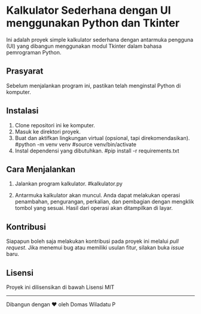 # Kalkulator Sederhana dengan UI menggunakan Python dan Tkinter

Ini adalah proyek simple kalkulator sederhana dengan antarmuka pengguna (UI) yang dibangun menggunakan modul Tkinter dalam bahasa pemrograman Python.

## Prasyarat

Sebelum menjalankan program ini, pastikan telah menginstal Python di komputer.

## Instalasi

1. Clone repositori ini ke komputer.
2. Masuk ke direktori proyek.  
3. Buat dan aktifkan lingkungan virtual (opsional, tapi direkomendasikan).
    #python -m venv venv
    #source venv/bin/activate
5. Instal dependensi yang dibutuhkan.
   #pip install -r requirements.txt


## Cara Menjalankan

1. Jalankan program kalkulator.
    #kalkulator.py

2. Antarmuka kalkulator akan muncul. Anda dapat melakukan operasi penambahan, pengurangan, perkalian, dan pembagian dengan mengklik tombol yang sesuai. Hasil dari operasi akan ditampilkan di layar.

## Kontribusi

Siapapun boleh saja melakukan kontribusi pada proyek ini melalui _pull request_. Jika menemui bug atau memiliki usulan fitur, silakan buka _issue_ baru.

## Lisensi

Proyek ini dilisensikan di bawah Lisensi MIT

---
Dibangun dengan ❤️ oleh Domas Wiladatu P



